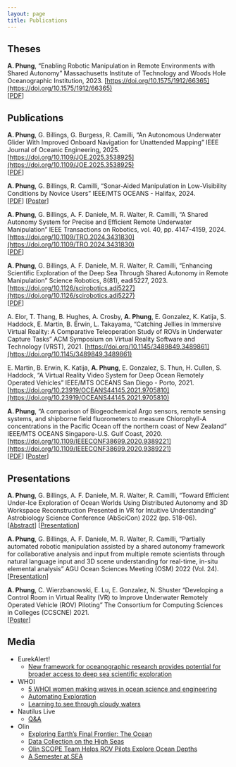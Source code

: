 ```yaml
---
layout: page
title: Publications
---
```


<!-- Theses -->
## Theses
 **A. Phung**, “Enabling Robotic Manipulation in Remote Environments with Shared Autonomy” Massachusetts Institute of Technology and Woods Hole Oceanographic Institution, 2023. [https://doi.org/10.1575/1912/66365](https://doi.org/10.1575/1912/66365)
 <br /> 
[[PDF](https://darchive.mblwhoilibrary.org/bitstreams/236ef97b-0232-4cbe-ae12-cccf1f06d258/download)]

<!-- Conference and Journal Publications -->
## Publications
**A. Phung**, G. Billings, G. Burgess, R. Camilli, “An Autonomous Underwater Glider With Improved Onboard Navigation for Unattended Mapping” IEEE Journal of Oceanic Engineering, 2025. [https://doi.org/10.1109/JOE.2025.3538925](https://doi.org/10.1109/JOE.2025.3538925)
<br /> 
[[PDF](https://ieeexplore.ieee.org/stamp/stamp.jsp?tp=&arnumber=10980064)]

**A. Phung**, G. Billings, R. Camilli, “Sonar-Aided Manipulation in Low-Visibility Conditions by Novice Users” IEEE/MTS OCEANS - Halifax, 2024.
<br /> 
[[PDF](/files/publications/Sonar_Manip__2024_OCEANS.pdf)]
[[Poster](/files/presentations/OCEANS-2024-poster.pdf)]

**A. Phung**, G. Billings, A. F. Daniele, M. R. Walter, R. Camilli, “A Shared Autonomy System for Precise and Efficient Remote Underwater Manipulation” IEEE Transactions on Robotics, vol. 40, pp. 4147-4159, 2024. [https://doi.org/10.1109/TRO.2024.3431830](https://doi.org/10.1109/TRO.2024.3431830)
<br /> 
[[PDF](https://ieeexplore.ieee.org/stamp/stamp.jsp?tp=&arnumber=10606089)]

**A. Phung**, G. Billings, A. F. Daniele, M. R. Walter, R. Camilli, “Enhancing Scientific Exploration of the Deep Sea Through Shared Autonomy in Remote Manipulation” Science Robotics, 8(81), eadi5227, 2023. 
[https://doi.org/10.1126/scirobotics.adi5227](https://doi.org/10.1126/scirobotics.adi5227)
<br /> 
[[PDF](https://www.science.org/doi/epdf/10.1126/scirobotics.adi5227)]

A. Elor, T. Thang, B. Hughes, A. Crosby, **A. Phung**, E. Gonzalez, K. Katija, S. Haddock, E. Martin,
B. Erwin, L. Takayama, “Catching Jellies in Immersive Virtual Reality: A Comparative Teleoperation
Study of ROVs in Underwater Capture Tasks” ACM Symposium on Virtual Reality Software and
Technology (VRST), 2021. [https://doi.org/10.1145/3489849.3489861](https://doi.org/10.1145/3489849.3489861)

E. Martin, B. Erwin, K. Katija, **A. Phung**, E. Gonzalez, S. Thun, H. Cullen, S. Haddock, “A Virtual
Reality Video System for Deep Ocean Remotely Operated Vehicles” IEEE/MTS OCEANS San Diego -
Porto, 2021. [https://doi.org/10.23919/OCEANS44145.2021.9705810](https://doi.org/10.23919/OCEANS44145.2021.9705810)

**A. Phung**, “A comparison of Biogeochemical Argo sensors, remote sensing systems, and shipborne field
fluorometers to measure Chlorophyll-A concentrations in the Pacific Ocean off the northern coast of New
Zealand” IEEE/MTS OCEANS Singapore-U.S. Gulf Coast, 2020. [https://doi.org/10.1109/IEEECONF38699.2020.9389221](https://doi.org/10.1109/IEEECONF38699.2020.9389221)
<br /> 
[[PDF](/files/chl-a/Chl_A_Comparison_Formatted.pdf)]
[[Poster](/files/chl-a/PosterPDF_Phung.pdf)]


<!-- TODO -->
<!-- Presentations -->
## Presentations
**A. Phung**, G. Billings, A. F. Daniele, M. R. Walter, R. Camilli, “Toward Efficient Under-Ice Exploration of Ocean Worlds Using Distributed Autonomy and 3D Workspace Reconstruction Presented in VR for Intuitive Understanding” Astrobiology Science Conference (AbSciCon) 2022 (pp. 518-06).
<br /> 
[[Abstract](/files/abstracts/abscicon2022abstract.pdf)]
[[Presentation](/files/presentations/abscicon2022presentation.pdf)]

**A. Phung**, G. Billings, A. F. Daniele, M. R. Walter, R. Camilli, “Partially automated robotic manipulation assisted by a shared autonomy framework for collaborative analysis and input from multiple remote scientists through natural language input and 3D scene understanding for real-time, in-situ elemental analysis” AGU Ocean Sciences Meeting (OSM) 2022 (Vol. 24).
<br /> 
[[Presentation](/files/chl-a/Chl_A_Comparison_Formatted.pdf)]

**A. Phung**, C. Wierzbanowski, E. Lu, E. Gonzalez, N. Shuster
“Developing a Control Room in Virtual Reality (VR) to Improve Underwater Remotely Operated Vehicle (ROV) Piloting” The Consortium for Computing Sciences in Colleges (CCSCNE) 2021.
<br /> 
[[Poster](/files/chl-a/PosterPDF_Phung.pdf)]

<!-- avast, ccscne, ssf, osm  -->

<!-- In the news -->
## Media
+ EurekAlert!
    + [New framework for oceanographic research provides potential for broader access to deep sea scientific exploration](https://www.eurekalert.org/news-releases/999542)
+ WHOI
    + [5 WHOI women making waves in ocean science and engineering](https://www.whoi.edu/oceanus/feature/5-whoi-women-making-waves-in-ocean-science-and-engineering/)
    + [Automating Exploration](https://www.whoi.edu/oceanus/feature/automating-exploration/)
    + [Learning to see through cloudy waters](https://www.whoi.edu/oceanus/feature/learning-to-see-through-cloudy-waters/)
+ Nautilus Live
    + [Q&A](https://nautiluslive.org/people/amy-phung)
+ Olin
    + [Exploring Earth’s Final Frontier: The Ocean](https://www.olin.edu/articles/story-exploring-earths-final-frontier-ocean)
    + [Data Collection on the High Seas](https://www.olin.edu/news-events/2020/data-collection-the-high-seas)
    + [Olin SCOPE Team Helps ROV Pilots Explore Ocean Depths](https://www.olin.edu/news-events/2021/olin-scope-team-helps-rov-pilots-explore-ocean-depths)
    + [A Semester at SEA](https://www.olin.edu/blogs/semester-sea)

<!-- MBARI project, WHOI, olin posts -->
<!-- https://www.olin.edu/news-events/2021/two-olin-seniors-receive-nsf-graduate-research-fellowships -->
<!-- https://www.olin.edu/blogs/semester-sea -->
<!-- https://www.olin.edu/news-events/2020/data-collection-the-high-seas -->
<!-- https://www.lafondation3ds.org/projects/enhancing-ocean-discovery-and-exploration/ -->
<!-- https://www.whoi.edu/oceanus/feature/amy-phung-automating-exploration/ -->
<!-- https://nautiluslive.org/people/amy-phung -->
<!-- https://www.olin.edu/articles/story-exploring-earths-final-frontier-ocean -->
<!-- https://www.whoi.edu/oceanus/feature/5-whoi-women-making-waves-in-ocean-science-and-engineering/ -->
<!-- https://www.eurekalert.org/news-releases/999542 -->
<!-- https://www.olin.edu/news-events/2021/olin-scope-team-helps-rov-pilots-explore-ocean-depths -->
